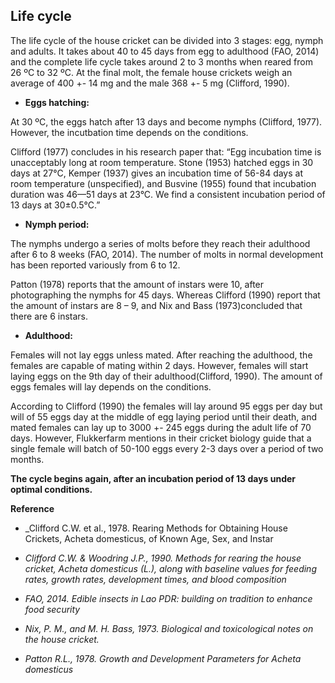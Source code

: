 ## **Life cycle**

The life cycle of the house cricket can be divided into 3 stages: egg, nymph and adults. It takes about 40 to 45 days from egg to adulthood (FAO, 2014) and the complete life cycle takes around 2 to 3 months when reared from 26 ºC to 32 ºC. At the final molt, the female house crickets weigh an average of 400 +- 14 mg and the male 368 +- 5 mg (Clifford, 1990).

* **Eggs hatching:**

At 30 ºC, the eggs hatch after 13 days and become nymphs (Clifford, 1977). However, the incutbation time depends on the conditions. 

Clifford (1977) concludes in his research paper that: “Egg incubation time is unacceptably long at room temperature. Stone (1953) hatched eggs in 30 days at 27°C, Kemper (1937) gives an incubation time of 56-84 days at room temperature (unspecified), and  Busvine (1955) found that incubation duration was 46—51 days at 23°C. We find a consistent incubation period of 13 days at 30±0.5°C.”

* **Nymph period:**

The nymphs undergo a series of molts before they  reach their adulthood after 6 to 8 weeks (FAO, 2014). The number of molts in normal development has been reported variously from 6 to 12.

 Patton (1978) reports that the amount of instars were 10, after photographing the nymphs for 45 days. Whereas Clifford (1990)  report that the amount of instars are 8 – 9, and Nix and Bass (1973)concluded that there are 6 instars.

* **Adulthood:**

Females will not lay eggs unless mated. After reaching the adulthood, the females are capable of mating within 2 days. However, females will start laying eggs on the 9th day of their adulthood(Clifford, 1990). The amount of eggs females will lay depends on the conditions.

According to Clifford (1990) the females will lay around 95 eggs per day but will of 55 eggs day at the middle of egg laying period until their death, and mated females can lay up to 3000 +- 245 eggs during the adult life of 70 days. However, Flukkerfarm mentions in their cricket biology guide that a single female will batch of 50-100 eggs every 2-3 days over a period of two months. 

**The cycle begins again, after an incubation period of 13 days under optimal conditions.**

**Reference**

* _Clifford C.W. et al., 1978. Rearing Methods for Obtaining House Crickets, Acheta domesticus,
of Known Age, Sex, and Instar

* _Clifford C.W. & Woodring J.P., 1990. Methods for rearing the house cricket, Acheta domesticus (L.),_
_along with baseline values for feeding rates, growth rates, development times, and blood composition_

* _FAO, 2014. Edible insects in Lao PDR: building on tradition to enhance food security_

* _Nix, P. M., and M. H. Bass, 1973. Biological and toxicological notes on the house cricket._

* _Patton R.L., 1978. Growth and Development Parameters for Acheta domesticus_
